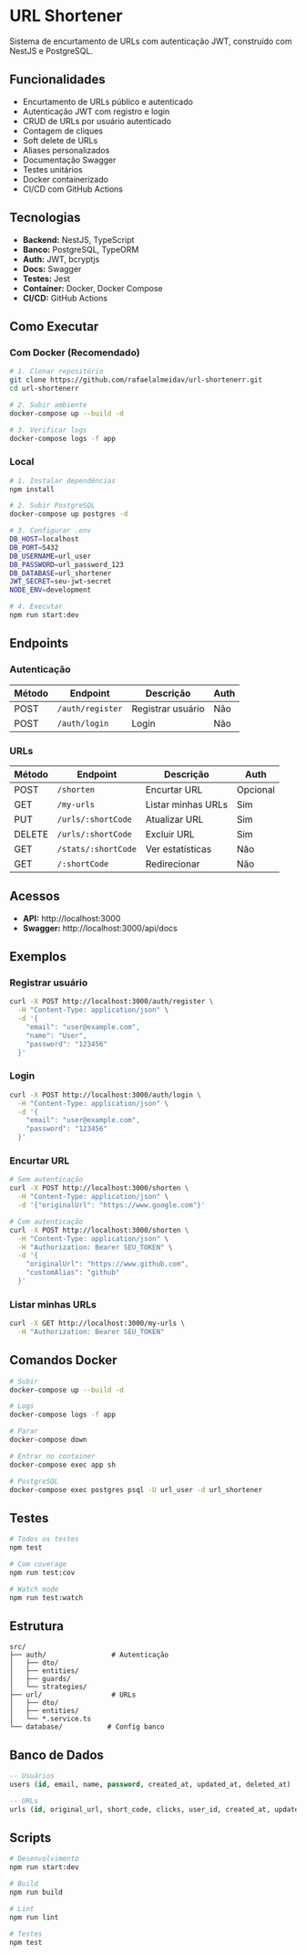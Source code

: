 # URL Shortener

Sistema de encurtamento de URLs com autenticação JWT, construído com NestJS e PostgreSQL.

## Funcionalidades

- Encurtamento de URLs público e autenticado
- Autenticação JWT com registro e login
- CRUD de URLs por usuário autenticado
- Contagem de cliques
- Soft delete de URLs
- Aliases personalizados
- Documentação Swagger
- Testes unitários
- Docker containerizado
- CI/CD com GitHub Actions

## Tecnologias

- **Backend:** NestJS, TypeScript
- **Banco:** PostgreSQL, TypeORM
- **Auth:** JWT, bcryptjs
- **Docs:** Swagger
- **Testes:** Jest
- **Container:** Docker, Docker Compose
- **CI/CD:** GitHub Actions

## Como Executar

### Com Docker (Recomendado)

```bash
# 1. Clonar repositório
git clone https://github.com/rafaelalmeidav/url-shortenerr.git
cd url-shortenerr

# 2. Subir ambiente
docker-compose up --build -d

# 3. Verificar logs
docker-compose logs -f app
```

### Local

```bash
# 1. Instalar dependências
npm install

# 2. Subir PostgreSQL
docker-compose up postgres -d

# 3. Configurar .env
DB_HOST=localhost
DB_PORT=5432
DB_USERNAME=url_user
DB_PASSWORD=url_password_123
DB_DATABASE=url_shortener
JWT_SECRET=seu-jwt-secret
NODE_ENV=development

# 4. Executar
npm run start:dev
```

## Endpoints

### Autenticação

| Método | Endpoint | Descrição | Auth |
|--------|----------|-----------|------|
| POST | `/auth/register` | Registrar usuário | Não |
| POST | `/auth/login` | Login | Não |

### URLs

| Método | Endpoint | Descrição | Auth |
|--------|----------|-----------|------|
| POST | `/shorten` | Encurtar URL | Opcional |
| GET | `/my-urls` | Listar minhas URLs | Sim |
| PUT | `/urls/:shortCode` | Atualizar URL | Sim |
| DELETE | `/urls/:shortCode` | Excluir URL | Sim |
| GET | `/stats/:shortCode` | Ver estatísticas | Não |
| GET | `/:shortCode` | Redirecionar | Não |

## Acessos

- **API:** http://localhost:3000
- **Swagger:** http://localhost:3000/api/docs

## Exemplos

### Registrar usuário

```bash
curl -X POST http://localhost:3000/auth/register \
  -H "Content-Type: application/json" \
  -d '{
    "email": "user@example.com",
    "name": "User",
    "password": "123456"
  }'
```

### Login

```bash
curl -X POST http://localhost:3000/auth/login \
  -H "Content-Type: application/json" \
  -d '{
    "email": "user@example.com",
    "password": "123456"
  }'
```

### Encurtar URL

```bash
# Sem autenticação
curl -X POST http://localhost:3000/shorten \
  -H "Content-Type: application/json" \
  -d '{"originalUrl": "https://www.google.com"}'

# Com autenticação
curl -X POST http://localhost:3000/shorten \
  -H "Content-Type: application/json" \
  -H "Authorization: Bearer SEU_TOKEN" \
  -d '{
    "originalUrl": "https://www.github.com",
    "customAlias": "github"
  }'
```

### Listar minhas URLs

```bash
curl -X GET http://localhost:3000/my-urls \
  -H "Authorization: Bearer SEU_TOKEN"
```

## Comandos Docker

```bash
# Subir
docker-compose up --build -d

# Logs
docker-compose logs -f app

# Parar
docker-compose down

# Entrar no container
docker-compose exec app sh

# PostgreSQL
docker-compose exec postgres psql -U url_user -d url_shortener
```

## Testes

```bash
# Todos os testes
npm test

# Com coverage
npm run test:cov

# Watch mode
npm run test:watch
```

## Estrutura

```
src/
├── auth/                # Autenticação
│   ├── dto/
│   ├── entities/
│   ├── guards/
│   └── strategies/
├── url/                 # URLs
│   ├── dto/
│   ├── entities/
│   └── *.service.ts
└── database/           # Config banco
```

## Banco de Dados

```sql
-- Usuários
users (id, email, name, password, created_at, updated_at, deleted_at)

-- URLs  
urls (id, original_url, short_code, clicks, user_id, created_at, updated_at, deleted_at)
```

## Scripts

```bash
# Desenvolvimento
npm run start:dev

# Build
npm run build

# Lint
npm run lint

# Testes
npm test
```